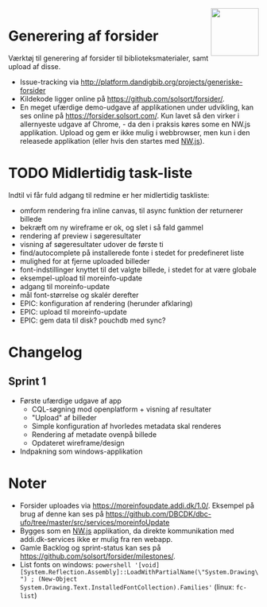 <img src=https://forsider.solsort.com/icon.png width=96 height=96 align=right>

# Generering af forsider

Værktøj til generering af forsider til biblioteksmaterialer, samt upload af disse.

- Issue-tracking via <http://platform.dandigbib.org/projects/generiske-forsider>
- Kildekode ligger online på <https://github.com/solsort/forsider/>.
- En meget ufærdige demo-udgave af applikationen under udvikling, kan ses online på <https://forsider.solsort.com/>. Kun lavet så den virker i allernyeste udgave af Chrome, - da den i praksis køres some en NW.js applikation. Upload og gem er ikke mulig i webbrowser, men kun i den releasede applikation (eller hvis den startes med [NW.js](https://nwjs.io)).

# TODO Midlertidig task-liste 

Indtil vi får fuld adgang til redmine er her midlertidig taskliste:

- omform rendering fra inline canvas, til async funktion der returnerer billede
- bekræft om ny wireframe er ok, og slet i så fald gammel
- rendering af preview i søgeresultater
- visning af søgeresultater udover de første ti
- find/autocomplete på installerede fonte i stedet for predefineret liste
- mulighed for at fjerne uploaded billeder
- font-indstillinger knyttet til det valgte billede, i stedet for at være globale
- eksempel-upload til moreinfo-update
- adgang til moreinfo-update
- mål font-størrelse og skalér derefter
- EPIC: konfiguration af rendering (herunder afklaring)
- EPIC: upload til moreinfo-update
- EPIC: gem data til disk? pouchdb med sync?

# Changelog

## Sprint 1

- Første ufærdige udgave af app
  - CQL-søgning mod openplatform + visning af resultater
  - "Upload" af billeder
  - Simple konfiguration af hvorledes metadata skal renderes
  - Rendering af metadate ovenpå billede
  - Opdateret wireframe/design
- Indpakning som windows-applikation


# Noter

- Forsider uploades via <https://moreinfoupdate.addi.dk/1.0/>. Eksempel på brug af denne kan ses på <https://github.com/DBCDK/dbc-ufo/tree/master/src/services/moreinfoUpdate>
- Bygges som en [NW.js](https://nwjs.io) applikation, da direkte kommunikation med addi.dk-services ikke er mulig fra ren webapp.
- Gamle Backlog og sprint-status kan ses på <https://github.com/solsort/forsider/milestones/>.
- List fonts on windows: `powershell '[void] [System.Reflection.Assembly]::LoadWithPartialName(\"System.Drawing\") ; (New-Object System.Drawing.Text.InstalledFontCollection).Families'` (linux: `fc-list`)


